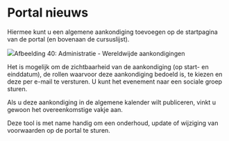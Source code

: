 # Portal nieuws

Hiermee kunt u een algemene aankondiging toevoegen op de startpagina van de portal \(en bovenaan de cursuslijst\).

![](../../.gitbook/assets/images27%20%281%29.png)Afbeelding 40: Administratie - Wereldwijde aankondigingen

Het is mogelijk om de zichtbaarheid van de aankondiging \(op start- en einddatum\), de rollen waarvoor deze aankondiging bedoeld is, te kiezen en deze per e-mail te versturen. U kunt het evenement naar een sociale groep sturen.

Als u deze aankondiging in de algemene kalender wilt publiceren, vinkt u gewoon het overeenkomstige vakje aan.

Deze tool is met name handig om een onderhoud, update of wijziging van voorwaarden op de portal te sturen.
